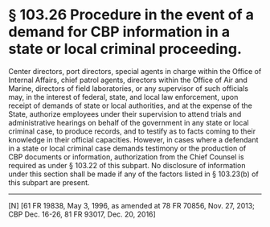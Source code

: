 # § 103.26   Procedure in the event of a demand for CBP information in a state or local criminal proceeding.

Center directors, port directors, special agents in charge within the Office of Internal Affairs, chief patrol agents, directors within the Office of Air and Marine, directors of field laboratories, or any supervisor of such officials may, in the interest of federal, state, and local law enforcement, upon receipt of demands of state or local authorities, and at the expense of the State, authorize employees under their supervision to attend trials and administrative hearings on behalf of the government in any state or local criminal case, to produce records, and to testify as to facts coming to their knowledge in their official capacities. However, in cases where a defendant in a state or local criminal case demands testimony or the production of CBP documents or information, authorization from the Chief Counsel is required as under § 103.22 of this subpart. No disclosure of information under this section shall be made if any of the factors listed in § 103.23(b) of this subpart are present.



---

[N] [61 FR 19838, May 3, 1996, as amended at 78 FR 70856, Nov. 27, 2013; CBP Dec. 16-26, 81 FR 93017, Dec. 20, 2016]




